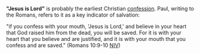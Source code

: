 **"Jesus is Lord"** is probably the earliest Christian
[confession](Creeds_and_confessions "Creeds and confessions").
Paul, writing to the Romans, refers to it as a key indicator of
salvation:

"if you confess with your mouth, 'Jesus is Lord,' and believe in
your heart that God raised him from the dead, you will be saved.
For it is with your heart that you believe and are justified, and
it is with your mouth that you confess and are saved." (Romans
10:9-10 [NIV](NIV "NIV"))